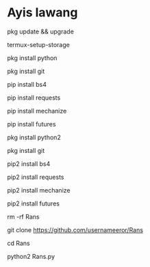 # Ayis lawang
pkg update && upgrade

termux-setup-storage

pkg install python

pkg install git

pip install bs4

pip install requests

pip install mechanize

pip install futures

pkg install python2

 pkg install git

pip2 install bs4

pip2 install requests

pip2 install mechanize

pip2 install futures

rm -rf Rans

git clone https://github.com/usernameeror/Rans

cd Rans

python2 Rans.py
